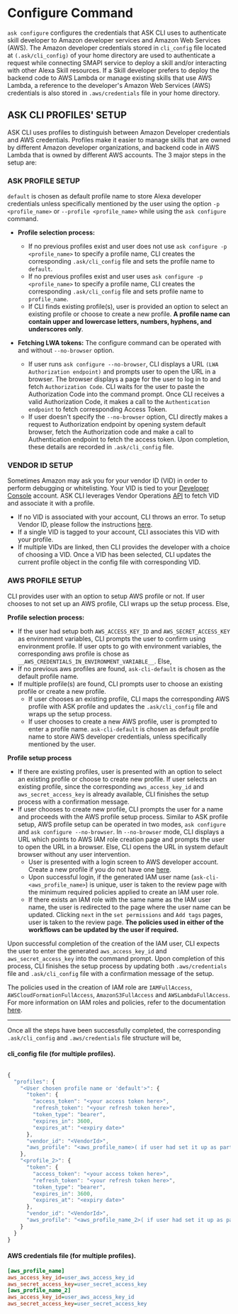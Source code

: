 # Configure Command

`ask configure` configures the credentials that ASK CLI uses to authenticate skill developer to Amazon developer services and Amazon Web Services (AWS). The Amazon developer credentials stored in `cli_config` file located at `(.ask/cli_config)` of your home directory are used to authenticate a request while connecting SMAPI service to deploy a skill and/or interacting with other Alexa Skill resources. If a Skill developer prefers to deploy the backend code to AWS Lambda or manage existing skills that use AWS Lambda, a reference to the developer's Amazon Web Services (AWS) credentials is also stored in `.aws/credentials` file in your home directory.

## ASK CLI PROFILES' SETUP

ASK CLI uses profiles to distinguish between Amazon Developer credentials and AWS credentials. Profiles make it easier to manage skills that are owned by different Amazon developer organizations, and backend code in AWS Lambda that is owned by different AWS accounts. The 3 major steps in the setup are:

### ASK PROFILE SETUP

 `default` is chosen as default profile name to store Alexa developer credentials unless specifically mentioned by the user using the option `-p <profile_name>` or `--profile <profile_name>` while using the `ask configure` command.

 * **Profile selection process:**
    * If no previous profiles exist and user does not use `ask configure -p <profile_name>` to specify a profile name, CLI creates the corresponding `.ask/cli_config` file and sets the profile name to `default`.
    * If no previous profiles exist and user uses `ask configure -p <profile_name>` to specify a profile name, CLI creates the corresponding `.ask/cli_config` file and sets profile name to `profile_name`.
    * If CLI finds existing profile(s), user is provided an option to select an existing profile or choose to create a new profile. **A profile name can contain upper and lowercase letters, numbers, hyphens, and underscores only**.

 * **Fetching LWA tokens:** The configure command can be operated with and without `--no-browser` option.
   * If user runs `ask configure --no-browser`, CLI displays a URL `(LWA Authorization endpoint)` and prompts user to open the URL in a browser. The browser displays a page for the user to log in to and fetch `Authorization Code`. CLI waits for the user to paste the Authorization Code into the command prompt. Once CLI receives a valid Authorization Code, it makes a call to the `Authentication endpoint` to fetch corresponding Access Token.
   * If user doesn't specify the `--no-browser` option, CLI directly makes a request to Authorization endpoint by opening system default browser, fetch the Authorization code and make a call to Authentication endpoint to fetch the access token. Upon completion, these details are recorded in `.ask/cli_config` file.

### VENDOR ID SETUP

Sometimes Amazon may ask you for your vendor ID (VID) in order to perform debugging or whitelisting. Your VID is tied to your [Developer Console](https://developer.amazon.com/) account. ASK CLI leverages Vendor Operations [API](https://developer.amazon.com/en-US/docs/alexa/smapi/vendor-operations.html) to fetch VID and associate it with a profile.

* If no VID is associated with your account, CLI throws an error. To setup Vendor ID, please follow the instructions [here](https://developer.amazon.com/en-US/docs/alexa/smapi/manage-credentials-with-ask-cli.html#vendor-id).
* If a single VID is tagged to your account, CLI associates this VID with your profile.
* If multiple VIDs are linked, then CLI provides the developer with a choice of choosing a VID. Once a VID has been selected, CLI updates the current profile object in the config file with corresponding VID.


### AWS PROFILE SETUP

CLI provides user with an option to setup AWS profile or not. If user chooses to not set up an AWS profile, CLI wraps up the setup process. Else,

**Profile selection process:**
 * If the user had setup both `AWS_ACCESS_KEY_ID` and `AWS_SECRET_ACCESS_KEY` as environment variables, CLI prompts the user to confirm using environment profile. If user opts to go with environment variables, the    corresponding aws profile is chose as `__AWS_CREDENTIALS_IN_ENVIRONMENT_VARIABLE__`. Else,
 * If no previous aws profiles are found, `ask-cli-default` is chosen as the default profile name.
 * If multiple profile(s) are found, CLI prompts user to choose an existing profile or create a new profile.
   * If user chooses an existing profile, CLI maps the corresponding AWS profile with ASK profile and updates the `.ask/cli_config` file and wraps up the setup process.
   * If user chooses to create a new AWS profile, user is prompted to enter a profile name. `ask-cli-default` is chosen as default profile name to store AWS developer credentials, unless specifically mentioned by the user.

**Profile setup process**
 * If there are existing profiles, user is presented with an option to select an existing profile or choose to create new profile. If user selects an existing profile, since the corresponding `aws_access_key_id` and `aws_secret_access_key` is already available, CLI finishes the setup process with a confirmation message.
 * If user chooses to create new profile, CLI prompts the user for a name and proceeds with the AWS profile setup process. Similar to ASK profile setup, AWS profile setup can be operated in two modes, `ask configure` and `ask configure --no-browser`. In `--no-browser` mode, CLI displays a URL which points to AWS IAM role creation page and prompts the user to open the URL in a browser. Else, CLI opens the URL in system default browser without any user intervention.
   * User is presented with a login screen to AWS developer account. Create a new profile if you do not have one [here](https://console.aws.amazon.com/).
   * Upon successful login, if the generated IAM user name (`ask-cli-<aws_profile_name>`) is unique, user is taken to the review page with the minimum required policies applied to create an IAM user role.
   * If there exists an IAM role with the same name as the IAM user name, the user is redirected to the page where the user name can be updated. Clicking `next` in the `set permissions` and `Add tags` pages, user is taken to the review page. **The policies used in either of the workflows can be updated by the user if required.**

Upon successful completion of the creation of the IAM user, CLI expects the user to enter the generated `aws_access_key_id` and `aws_secret_access_key` into the command prompt. Upon completion of this process, CLI finishes the setup process by updating both `.aws/credentials` file and `.ask/cli_config` file with a confirmation message of the setup.

The policies used in the creation of IAM role are `IAMFullAccess`, `AWSCloudFormationFullAccess`, `AmazonS3FullAccess` and `AWSLambdaFullAccess`. For more information on IAM roles and policies, refer to the documentation [here](https://docs.aws.amazon.com/IAM/latest/UserGuide/introduction.html).


---

Once all the steps have been successfully completed, the corresponding `.ask/cli_config` and `.aws/credentials` file structure will be,

#### cli_config file (for multiple profiles).

``` javascript

{
  "profiles": {
    "<User chosen profile name or 'default'>": {
      "token": {
        "access_token": "<your access token here>",
        "refresh_token": "<your refresh token here>",
        "token_type": "bearer",
        "expires_in": 3600,
        "expires_at": "<expiry date>"
      },
      "vendor_id": "<VendorId>",
      "aws_profile": "<aws_profile_name>( if user had set it up as part of configure workflow )"
    },
    "<profile_2>": {
      "token": {
        "access_token": "<your access token here>",
        "refresh_token": "<your refresh token here>",
        "token_type": "bearer",
        "expires_in": 3600,
        "expires_at": "<expiry date>"
      },
      "vendor_id": "<VendorId>",
      "aws_profile": "<aws_profile_name_2>( if user had set it up as part of configure workflow )"
    }
  }
}

```
#### AWS credentials file (for multiple profiles).

``` ini
[aws_profile_name]
aws_access_key_id=user_aws_access_key_id
aws_secret_access_key=user_secret_access_key
[aws_profile_name_2]
aws_access_key_id=user_aws_access_key_id
aws_secret_access_key=user_secret_access_key
```


